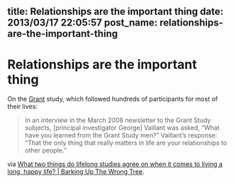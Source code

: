 title: Relationships are the important thing
date: 2013/03/17 22:05:57
post_name: relationships-are-the-important-thing
---
# Relationships are the important thing

On the [Grant](https://en.wikipedia.org/wiki/Grant_Study) study, which followed hundreds of participants for most of their lives: 

> In an interview in the March 2008 newsletter to the Grant Study subjects, [principal investigator George] Vaillant was asked, “What have you learned from the Grant Study men?” Vaillant’s response: “That the only thing that really matters in life are your relationships to other people.”

via [What two things do lifelong studies agree on when it comes to living a long, happy life? | Barking Up The Wrong Tree](http://www.bakadesuyo.com/2013/03/lifelong-studies-agree-living-long-happy-life/?utm_source=%22Barking+Up+The+Wrong+Tree%22+Weekly+Newsletter&utm_campaign=33ca973704-Hey3_17_13_testgmail3_17_2013&utm_medium=email).
